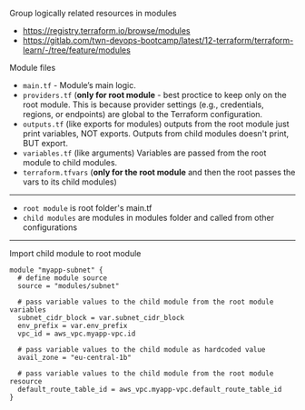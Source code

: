 Group logically related resources in modules

- https://registry.terraform.io/browse/modules
- https://gitlab.com/twn-devops-bootcamp/latest/12-terraform/terraform-learn/-/tree/feature/modules

Module files
- `main.tf` - Module’s main logic.
- `providers.tf` (**only for root module** - best proctice to keep only on the root module. This is because provider settings (e.g., credentials, regions, or endpoints) are global to the Terraform configuration.
- `outputs.tf` (like exports for modules) outputs from the root module just print variables, NOT exports.  Outputs from child modules doesn't print, BUT export.
- `variables.tf` (like arguments) Variables are passed from the root module to child modules.
- `terraform.tfvars` (**only for the root module** and then the root passes the vars to its child modules)

---

- `root module` is root folder's main.tf
- `child modules` are modules in modules folder and called from other configurations

---

Import child module to root module

```hcl
module "myapp-subnet" {
  # define module source
  source = "modules/subnet"

  # pass variable values to the child module from the root module variables
  subnet_cidr_block = var.subnet_cidr_block
  env_prefix = var.env_prefix
  vpc_id = aws_vpc.myapp-vpc.id

  # pass variable values to the child module as hardcoded value
  avail_zone = "eu-central-1b"

  # pass variable values to the child module from the root module resource
  default_route_table_id = aws_vpc.myapp-vpc.default_route_table_id
}
```
